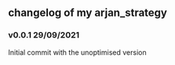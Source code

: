 ## changelog of my arjan_strategy

### v0.0.1 29/09/2021
Initial commit with the unoptimised version
